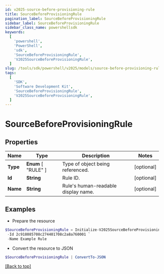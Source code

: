 ```yaml
---
id: v2025-source-before-provisioning-rule
title: SourceBeforeProvisioningRule
pagination_label: SourceBeforeProvisioningRule
sidebar_label: SourceBeforeProvisioningRule
sidebar_class_name: powershellsdk
keywords:
  [
    'powershell',
    'PowerShell',
    'sdk',
    'SourceBeforeProvisioningRule',
    'V2025SourceBeforeProvisioningRule',
  ]
slug: /tools/sdk/powershell/v2025/models/source-before-provisioning-rule
tags:
  [
    'SDK',
    'Software Development Kit',
    'SourceBeforeProvisioningRule',
    'V2025SourceBeforeProvisioningRule',
  ]
---
```


# SourceBeforeProvisioningRule

## Properties

| Name | Type | Description | Notes |
| --- | --- | --- | --- |
| **Type** | **Enum** [ "RULE" ] | Type of object being referenced. | [optional] |
| **Id** | **String** | Rule ID. | [optional] |
| **Name** | **String** | Rule's human-readable display name. | [optional] |

## Examples

- Prepare the resource

```powershell
$SourceBeforeProvisioningRule = Initialize-V2025SourceBeforeProvisioningRule  -Type RULE `
 -Id 2c918085708c274401708c2a8a760001 `
 -Name Example Rule
```

- Convert the resource to JSON

```powershell
$SourceBeforeProvisioningRule | ConvertTo-JSON
```

[[Back to top]](#)
